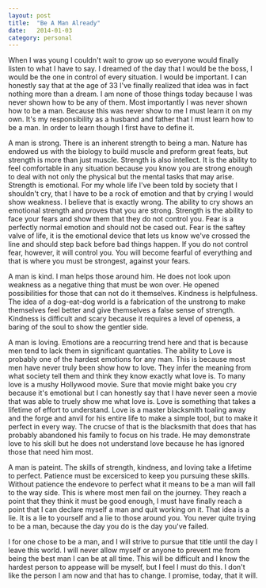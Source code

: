 ```yaml
---
layout: post
title:  "Be A Man Already"
date:   2014-01-03
category: personal
---
```


When I was young I couldn't wait to grow up so everyone would finally listen to what I have to say. I dreamed of the day that I would be the boss, I would be the one in control of every situation. I would be important. I can honestly say that at the age of 33 I've finally realized that idea was in fact nothing more than a dream. I am none of those things today because I was never shown how to be any of them. Most importantly I was never shown how to be a man. Because this was never show to me I must learn it on my own. It's my responsibility as a husband and father that I must learn how to be a man. In order to learn though I first have to define it.

A man is strong. There is an inherent strength to being a man. Nature has endowed us with the biology to build muscle and preform great feats, but strength is more than just muscle. Strength is also intellect. It is the ability to feel comfortable in any situation because you know you are strong enough to deal with not only the physical but the mental tasks that may arise. Strength is emotional. For my whole life I've been told by society that I shouldn't cry, that I have to be a rock of emotion and that by crying I would show weakness. I believe that is exactly wrong. The ability to cry shows an emotional strength and proves that you are strong. Strength is the ability to face your fears and show them that they do not control you. Fear is a perfectly normal emotion and should not be cased out. Fear is the saftey valve of life, it is the emotional device that lets us know we've crossed the line and should step back before bad things happen. If you do not control fear, however, it will control you. You will become fearful of everything and that is where you must be strongest, against your fears.

A man is kind. I man helps those around him. He does not look upon weakness as a negative thing that must be won over. He  opened possibilities for those that can not do it themselves. Kindness is helpfulness. The idea of a dog-eat-dog world is a fabrication of the unstrong to make themselves feel better and give themselves a false sense of strength. Kindness is difficult and scary because it requires a level of openess, a baring of the soul to show the gentler side. 

A man is loving. Emotions are a reocurring trend here and that is because men tend to lack them in significant quantaties. The ability to Love is probably one of the hardest emotions for any man. This is because most men have never truly been show how to love. They infer the meaning from what society tell them and think they know exactly what love is. To many love is a mushy Hollywood movie. Sure that movie might bake you cry because it's emotional but I can honestly say that I have never seen a movie that was able to truely show me what love is. Love is something that takes a lifetime of effort to understand. Love is a master blacksmith toaling away and the forge and anvil for his entire life to make a simple tool, but to make it perfect in every way. The crucse of that is the blacksmith that does that has probably abandoned his family to focus on his trade. He may demonstrate love to his skill but he does not understand love because he has ignored those that need him most. 

A man is pateint. The skills of strength, kindness, and loving take a lifetime to perfect. Patience must be excersiced to keep you pursuing these skills. Without patience the endevore to perfect what it means to be a man will fall to the way side. This is where most men fail on the journey. They reach a point that they think it must be good enough, I must have finally reach a point that I can declare myself a man and quit working on it. That idea is a lie. It is a lie to yourself and a lie to those around you. You never quite trying to be a man, because the day you do is the day you've failed.

I for one chose to be a man, and I will strive to pursue that title until the day I leave this world. I will never allow myself or anyone to prevent me from being the best man I can be at all time. This will be difficult and I know the hardest person to appease will be myself, but I feel I must do this. I don't like the person I am now and that has to change. I promise, today, that it will.